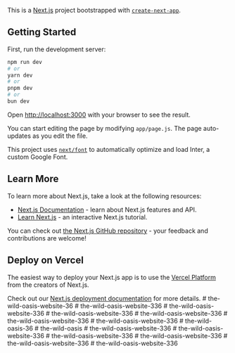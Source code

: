 This is a [Next.js](https://nextjs.org/) project bootstrapped with [`create-next-app`](https://github.com/vercel/next.js/tree/canary/packages/create-next-app).

## Getting Started

First, run the development server:

```bash
npm run dev
# or
yarn dev
# or
pnpm dev
# or
bun dev
```

Open [http://localhost:3000](http://localhost:3000) with your browser to see the result.

You can start editing the page by modifying `app/page.js`. The page auto-updates as you edit the file.

This project uses [`next/font`](https://nextjs.org/docs/basic-features/font-optimization) to automatically optimize and load Inter, a custom Google Font.

## Learn More

To learn more about Next.js, take a look at the following resources:

- [Next.js Documentation](https://nextjs.org/docs) - learn about Next.js features and API.
- [Learn Next.js](https://nextjs.org/learn) - an interactive Next.js tutorial.

You can check out [the Next.js GitHub repository](https://github.com/vercel/next.js/) - your feedback and contributions are welcome!

## Deploy on Vercel

The easiest way to deploy your Next.js app is to use the [Vercel Platform](https://vercel.com/new?utm_medium=default-template&filter=next.js&utm_source=create-next-app&utm_campaign=create-next-app-readme) from the creators of Next.js.

Check out our [Next.js deployment documentation](https://nextjs.org/docs/deployment) for more details.
#   t h e - w i l d - o a s i s - w e b s i t e - 3 6  
 #   t h e - w i l d - o a s i s - w e b s i t e - 3 3 6  
 #   t h e - w i l d - o a s i s - w e b s i t e - 3 3 6  
 #   t h e - w i l d - o a s i s - w e b s i t e - 3 3 6  
 #   t h e - w i l d - o a s i s - w e b s i t e - 3 3 6  
 #   t h e - w i l d - o a s i s - w e b s i t e - 3 3 6  
 #   t h e - w i l d - o a s i s - w e b s i t e - 3 3 6  
 #   t h e - w i l d - o a s i s - 3 6  
 #   t h e - w i l d - o a s i s  
 #   t h e - w i l d - o a s i s - w e b s i t e - 3 3 6  
 #   t h e - w i l d - o a s i s - w e b s i t e - 3 3 6  
 #   t h e - w i l d - o a s i s - w e b s i t e - 3 3 6  
 #   t h e - w i l d - o a s i s - w e b s i t e - 3 3 6  
 #   t h e - w i l d - o a s i s - w e b s i t e - 3 3 6  
 #   t h e - w i l d - o a s i s - w e b s i t e - 3 3 6  
 